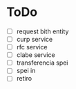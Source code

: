 # ToDo
- [ ] request bith entity
- [ ] curp service
- [ ] rfc service
- [ ] clabe service
- [ ] transferencia spei 
- [ ] spei in
- [ ] retiro